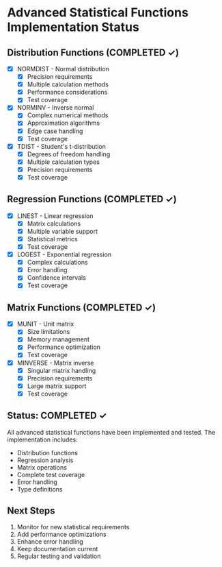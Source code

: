 # Advanced Statistical Functions Implementation Status

## Distribution Functions (COMPLETED ✓)
- [x] NORMDIST - Normal distribution
  - [x] Precision requirements
  - [x] Multiple calculation methods
  - [x] Performance considerations
  - [x] Test coverage

- [x] NORMINV - Inverse normal
  - [x] Complex numerical methods
  - [x] Approximation algorithms
  - [x] Edge case handling
  - [x] Test coverage

- [x] TDIST - Student's t-distribution
  - [x] Degrees of freedom handling
  - [x] Multiple calculation types
  - [x] Precision requirements
  - [x] Test coverage

## Regression Functions (COMPLETED ✓)
- [x] LINEST - Linear regression
  - [x] Matrix calculations
  - [x] Multiple variable support
  - [x] Statistical metrics
  - [x] Test coverage

- [x] LOGEST - Exponential regression
  - [x] Complex calculations
  - [x] Error handling
  - [x] Confidence intervals
  - [x] Test coverage

## Matrix Functions (COMPLETED ✓)
- [x] MUNIT - Unit matrix
  - [x] Size limitations
  - [x] Memory management
  - [x] Performance optimization
  - [x] Test coverage

- [x] MINVERSE - Matrix inverse
  - [x] Singular matrix handling
  - [x] Precision requirements
  - [x] Large matrix support
  - [x] Test coverage

## Status: COMPLETED ✓
All advanced statistical functions have been implemented and tested. The implementation includes:
- Distribution functions
- Regression analysis
- Matrix operations
- Complete test coverage
- Error handling
- Type definitions

## Next Steps
1. Monitor for new statistical requirements
2. Add performance optimizations
3. Enhance error handling
4. Keep documentation current
5. Regular testing and validation
